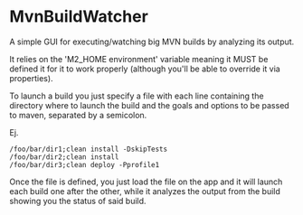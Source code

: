 MvnBuildWatcher
===============

A simple GUI for executing/watching big MVN builds by analyzing its output.

It relies on the 'M2_HOME environment' variable meaning it MUST be defined it for it to work 
properly (although you'll be able to override it via properties).

To launch a build you just specify a file with each line containing the directory where to launch 
the build and the goals and options to be passed to maven, separated by a semicolon.

Ej.

    /foo/bar/dir1;clean install -DskipTests
    /foo/bar/dir2;clean install
    /foo/bar/dir3;clean deploy -Pprofile1

Once the file is defined, you just load the file on the app and it will launch each build one after
the other, while it analyzes the output from the build showing you the status of said build.
